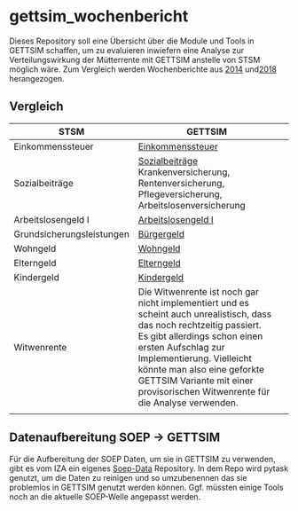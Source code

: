 # gettsim_wochenbericht
Dieses Repository soll eine Übersicht über die Module und Tools in GETTSIM schaffen, um zu evaluieren inwiefern eine Analyse zur Verteilungswirkung der Mütterrente mit GETTSIM anstelle von STSM möglich wäre. Zum Vergleich werden Wochenberichte aus [2014](/literature/DIW_Wochenbericht%2014-20-1.pdf) und[2018](/literature/DIW_Wochenbericht18-28-1.pdf) herangezogen.


## Vergleich 



| STSM                      | GETTSIM                                                                                                                                                                                                                                                                                                                   |     |
| ------------------------- | ------------------------------------------------------------------------------------------------------------------------------------------------------------------------------------------------------------------------------------------------------------------------------------------------------------------------- | --- |
| Einkommenssteuer          | [Einkommenssteuer](https://github.com/iza-institute-of-labor-economics/gettsim/blob/main/src/_gettsim/taxes/eink_st.py)                                                                                                                                                                                                   |     |
| Sozialbeiträge            | [Sozialbeiträge](https://github.com/iza-institute-of-labor-economics/gettsim/tree/main/src/_gettsim/social_insurance_contributions)<br>Krankenversicherung, Rentenversicherung, Pflegeversicherung, Arbeitslosenversicherung                                                                                                                                                                                       |     |
| Arbeitslosengeld I        | [Arbeitslosengeld I](https://github.com/iza-institute-of-labor-economics/gettsim/blob/main/src/_gettsim/transfers/arbeitsl_geld.py)                                                                                                                                                                                       |     |
| Grundsicherungsleistungen | [Bürgergeld](https://github.com/iza-institute-of-labor-economics/gettsim/blob/main/src/_gettsim/transfers/arbeitsl_geld_2/arbeitsl_geld_2.py)                                                                                                                                                                             |     |
| Wohngeld                  | [Wohngeld](https://github.com/iza-institute-of-labor-economics/gettsim/blob/main/src/_gettsim/transfers/wohngeld.py)                                                                                                                                                                                                      |     |
| Elterngeld                | [Elterngeld](https://github.com/iza-institute-of-labor-economics/gettsim/blob/main/src/_gettsim/transfers/elterngeld.py)                                                                                                                                                                                                  |     |
| Kindergeld                | [Kindergeld](https://github.com/iza-institute-of-labor-economics/gettsim/blob/main/src/_gettsim/transfers/kindergeld.py)                                                                                                                                                                                                  |     |
| Witwenrente               | Die Witwenrente ist noch gar nicht implementiert und es scheint auch unrealistisch, dass das noch rechtzeitig passiert.<br>Es gibt allerdings schon einen ersten Aufschlag zur Implementierung. Vielleicht könnte man also eine geforkte GETTSIM Variante mit einer provisorischen Witwenrente für die Analyse verwenden. |     |
|                           |                                                                                                                                                                                                                                                                                                                           |     |


## Datenaufbereitung SOEP -> GETTSIM
Für die Aufbereitung der SOEP Daten, um sie in GETTSIM zu verwenden, gibt es vom IZA ein eigenes [Soep-Data](https://github.com/iza-institute-of-labor-economics/soep-data) Repository. In dem Repo wird pytask genutzt, um die Daten zu reinigen und so umzubenennen das sie problemlos in GETTSIM genutzt werden können. Ggf. müssten einige Tools noch an die aktuelle SOEP-Welle angepasst werden. 